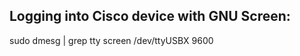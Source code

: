 Logging into Cisco device with GNU Screen:
-----------------------------------------
sudo dmesg | grep tty
screen /dev/ttyUSBX 9600
